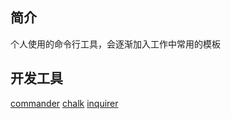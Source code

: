 ## 简介
个人使用的命令行工具，会逐渐加入工作中常用的模板

## 开发工具
[commander](https://github.com/tj/commander.js)
[chalk](https://github.com/chalk/chalk)
[inquirer](https://github.com/SBoudrias/Inquirer.js)